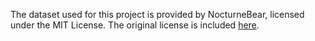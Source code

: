 The dataset used for this project is provided by NocturneBear, licensed under the MIT License. The original license is included [here](LICENSE).

